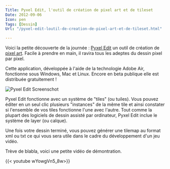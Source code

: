 ```yaml
---
Title: Pyxel Edit, l'outil de création de pixel art et de tileset
Date: 2012-09-06
Icon: pen
Tags: [Dessin]
Url: "/pyxel-edit-loutil-de-creation-de-pixel-art-et-de-tileset.html"

---
```


Voici la petite découverte de la journée : [Pyxel Edit](http://pyxeledit.com/) un outil de création de [pixel art](http://fr.wikipedia.org/wiki/Pixel_art).
Facile à prendre en main, il ravira tous les adeptes du dessin pixel par pixel.

Cette application, développée à l'aide de la technologie Adobe Air, fonctionne sous Windows, Mac et Linux. Encore en beta publique elle est distribuée gratuitement !

![Pyxel Edit Screenschot](/images/pyxel-edit-screenshot.png)

Pyxel Edit fonctionne avec un système de "tiles" (ou tuiles). Vous pouvez éditer en un seul clic plusieurs "instances" de la même tile et ainsi constater si l'ensemble de vos tiles fonctionne l'une avec l'autre. Tout comme la plupart des logiciels de dessin assisté par ordinateur, Pyxel Edit inclue le système de layer (ou calque).

Une fois votre dessin terminé, vous pouvez générer une tilemap au format xml ou txt ce qui vous sera utile dans le cadre du développement d'un jeu vidéo.

Trève de blabla, voici une petite vidéo de démontration.

{{< youtube wYowgVn5_8w>}}
